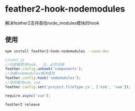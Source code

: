 feather2-hook-nodemodules
===============================

解决feather2支持查找node_modules模块的hook

## 使用

```sh
npm install feather2-hook-nodemodules --save-dev
```

```js
//conf.js
//先卸载原有hook,  注，必须注销
feather.config.unhook('components');
//注册nodemodules模块查找
feather.config.hook('nodemodules');
//支持查找es6，vue
feather.config.set('project.fileType.js', ['es6', 'vue']);
```

```js
require.async('vue');
```

```sh
feather2 release
```